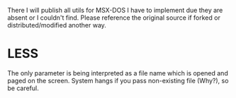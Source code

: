 There I will publish all utils for MSX-DOS I have to implement due they are absent or I couldn't find. Please reference the original source if forked or distributed/modified another way.

# LESS
The only parameter is being interpreted as a file name which is opened and paged on the screen. System hangs if you pass non-existing file (Why?), so be careful.
